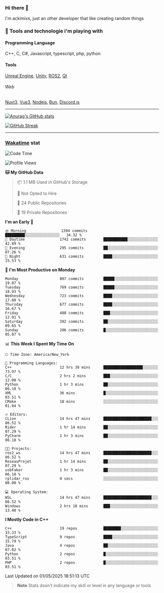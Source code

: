 ### Hi there 👋

I'm ackimixs, just an other developer that like creating random things

### 🧰 Tools and technologie i'm playing with

#### Programming Language
C++, C, C#, Javascript, typescript, php, python

#### Tools
[Unreal Engine](https://www.unrealengine.com), [Unity](https://unity.com/), [ROS2](https://ros.org/), [Qt](https://www.qt.io/)

###### Web
[Nuxt3](https://nuxt.com/), [Vue3](https://vuejs.org/), [Nodejs](https://nodejs.org), [Bun](https://bun.sh/), [Discord.js](https://discord.js.org/)

---

[![Anurag's GitHub stats](https://github-readme-stats.vercel.app/api?username=ackimixs&show_icons=true&theme=github_dark&count_private=true)](https://github.com/anuraghazra/github-readme-stats)

[![GitHub Streak](https://github-readme-streak-stats.herokuapp.com?user=Ackimixs&theme=github-dark-blue&date_format=j%20M%5B%20Y%5D&mode=weekly)](https://git.io/streak-stats)

---
 
 ### [Wakatime](https://wakatime.com/) stat

<!--START_SECTION:waka-->
![Code Time](http://img.shields.io/badge/Code%20Time-1%2C602%20hrs%2010%20mins-blue)

![Profile Views](http://img.shields.io/badge/Profile%20Views-0-blue)

**🐱 My GitHub Data** 

> 📦 1.1 MB Used in GitHub's Storage 
 > 
> 🚫 Not Opted to Hire
 > 
> 📜 24 Public Repositories 
 > 
> 🔑 19 Private Repositories 
 > 
**I'm an Early 🐤** 

```text
🌞 Morning                1394 commits        █████████░░░░░░░░░░░░░░░░   34.32 % 
🌆 Daytime                1742 commits        ███████████░░░░░░░░░░░░░░   42.89 % 
🌃 Evening                295 commits         ██░░░░░░░░░░░░░░░░░░░░░░░   07.26 % 
🌙 Night                  631 commits         ████░░░░░░░░░░░░░░░░░░░░░   15.53 % 
```
📅 **I'm Most Productive on Monday** 

```text
Monday                   807 commits         █████░░░░░░░░░░░░░░░░░░░░   19.87 % 
Tuesday                  769 commits         █████░░░░░░░░░░░░░░░░░░░░   18.93 % 
Wednesday                723 commits         ████░░░░░░░░░░░░░░░░░░░░░   17.80 % 
Thursday                 677 commits         ████░░░░░░░░░░░░░░░░░░░░░   16.67 % 
Friday                   488 commits         ███░░░░░░░░░░░░░░░░░░░░░░   12.01 % 
Saturday                 392 commits         ██░░░░░░░░░░░░░░░░░░░░░░░   09.65 % 
Sunday                   206 commits         █░░░░░░░░░░░░░░░░░░░░░░░░   05.07 % 
```


📊 **This Week I Spent My Time On** 

```text
🕑︎ Time Zone: America/New_York

💬 Programming Languages: 
C++                      12 hrs 38 mins      ██████████████████░░░░░░░   73.97 % 
C/C                      2 hrs 2 mins        ███░░░░░░░░░░░░░░░░░░░░░░   12.00 % 
Python                   1 hr 3 mins         ██░░░░░░░░░░░░░░░░░░░░░░░   06.18 % 
XML                      36 mins             █░░░░░░░░░░░░░░░░░░░░░░░░   03.51 % 
CMake                    18 mins             ░░░░░░░░░░░░░░░░░░░░░░░░░   01.84 % 

🔥 Editors: 
CLion                    14 hrs 47 mins      ██████████████████████░░░   86.52 % 
Rider                    1 hr 14 mins        ██░░░░░░░░░░░░░░░░░░░░░░░   07.29 % 
PyCharm                  1 hr 3 mins         ██░░░░░░░░░░░░░░░░░░░░░░░   06.18 % 

🐱‍💻 Projects: 
ros2_ws                  14 hrs 47 mins      ██████████████████████░░░   86.52 % 
ReseauProjet             1 hr 14 mins        ██░░░░░░░░░░░░░░░░░░░░░░░   07.29 % 
usbFaker                 1 hr 3 mins         ██░░░░░░░░░░░░░░░░░░░░░░░   06.18 % 
rplidar_ros              0 secs              ░░░░░░░░░░░░░░░░░░░░░░░░░   00.00 % 

💻 Operating System: 
WSL                      14 hrs 47 mins      ██████████████████████░░░   86.52 % 
Windows                  2 hrs 18 mins       ███░░░░░░░░░░░░░░░░░░░░░░   13.48 % 
```

**I Mostly Code in C++** 

```text
C++                      19 repos            ████████░░░░░░░░░░░░░░░░░   33.33 % 
TypeScript               9 repos             ████░░░░░░░░░░░░░░░░░░░░░   15.79 % 
Java                     4 repos             ██░░░░░░░░░░░░░░░░░░░░░░░   07.02 % 
Python                   2 repos             █░░░░░░░░░░░░░░░░░░░░░░░░   03.51 % 
PHP                      2 repos             █░░░░░░░░░░░░░░░░░░░░░░░░   03.51 % 
```




 Last Updated on 01/05/2025 18:51:13 UTC
<!--END_SECTION:waka-->

> **Note**
> Stats dosn't indicate my skill or level in any language or tools
